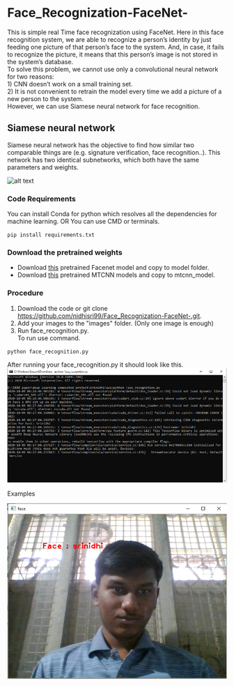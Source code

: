 # Face_Recognization-FaceNet-

This is simple real Time face recognization using FaceNet.
Here in this face recognition system, we are able to recognize a person’s identity by just feeding one picture of that person’s face to the system. And, in case, it fails to recognize the picture, it means that this person’s image is not stored in the system’s database.</br>
    To solve this problem, we cannot use only a convolutional neural network for two reasons:</br>
    1) CNN doesn’t work on a small training set. </br>
    2) It is not convenient to retrain the model every time we add a picture of a new person to the system. </br>
However, we can use Siamese neural network for face recognition.

<h2>Siamese neural network</h2>
  Siamese neural network has the objective to find how similar two comparable things are (e.g. signature verification, face recognition..). This network has two identical subnetworks, which both have the same parameters and weights.
  
  ![alt text](https://miro.medium.com/max/700/1*ZQjqmkyFyAQW34KIA26uwQ.png)
  
  ### Code Requirements
You can install Conda for python which resolves all the dependencies for machine learning. OR You can use CMD or terminals.
```
pip install requirements.txt
```

### Download the pretrained weights
* Download [this](https://drive.google.com/file/d/1EXPBSXwTaqrSC0OhUdXNmKSh9qJUQ55-/view) pretrained Facenet model and copy to model folder.
* Download [this](https://github.com/wangbm/MTCNN-Tensorflow/tree/master/save_model) pretrained MTCNN models and copy to mtcnn_model.


### Procedure
1. Download the code or git clone https://github.com/nidhisri99/Face_Recognization-FaceNet-.git.
2. Add your images to the "images" folder. (Only one image is enough)
3. Run face_recognition.py. </br>
To run use command.
```
python face_recognition.py
```

After running your face_recognition.py it should look like this.
![Alt text](git_images/face_recognition.png?raw=true "Title")

Examples

![Alt text](git_images/face1.png?raw=true "Title")
